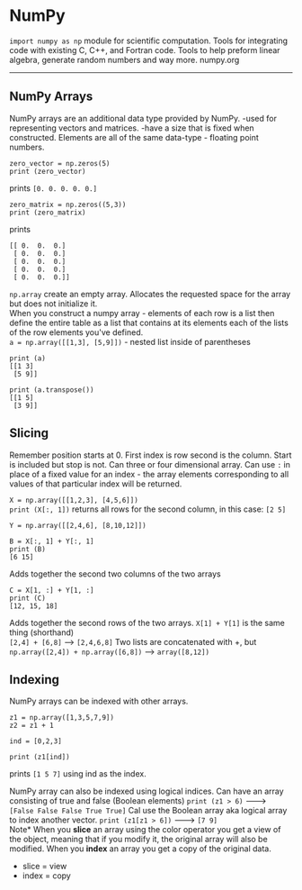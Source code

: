 # NumPy

`import numpy as np`
module for scientific computation. Tools for integrating code with existing C, C++, and Fortran code. Tools to help preform linear algebra, generate random numbers and way more. numpy.org

------------------

## NumPy Arrays

NumPy arrays are an additional data type provided by NumPy. -used for representing vectors and matrices. -have a size that is fixed when constructed.
Elements are all of the same data-type - floating point numbers.

```
zero_vector = np.zeros(5)
print (zero_vector)
```
prints `[0. 0. 0. 0. 0.]`
```
zero_matrix = np.zeros((5,3))
print (zero_matrix)
```
prints
```
[[ 0.  0.  0.]
 [ 0.  0.  0.]
 [ 0.  0.  0.]
 [ 0.  0.  0.]
 [ 0.  0.  0.]]
```
`np.array` create an empty array. Allocates the requested space for the array but does not initialize it. <br/>
When you construct a numpy array - elements of each row is a list then define the entire table as a list that contains at its elements each of the lists of the row elements you've defined. <br/>
`a = np.array([[1,3], [5,9]])` - nested list inside of parentheses
```
print (a)
[[1 3]
 [5 9]]

print (a.transpose())
[[1 5]
 [3 9]]
```

## Slicing

Remember position starts at 0. First index is row second is the column.
Start is included but stop is not. Can three or four dimensional array. Can use `:` in place of a fixed value for an index - the array elements corresponding to all values of that particular index will be returned.

`X = np.array([[1,2,3], [4,5,6]])` <br/>
`print (X[:, 1])` returns all rows for the second column, in this case: `[2 5]`

`Y = np.array([[2,4,6], [8,10,12]])` <br/>
```
B = X[:, 1] + Y[:, 1]
print (B)
[6 15]
```
Adds together the second two columns of the two arrays <br/>
```
C = X[1, :] + Y[1, :]
print (C)
[12, 15, 18]
```
Adds together the second rows of the two arrays. `X[1] + Y[1]` is the same thing (shorthand) <br/>
`[2,4] + [6,8]` --> `[2,4,6,8]` Two lists are concatenated with +, but
`np.array([2,4]) + np.array([6,8])` --> `array([8,12])`

## Indexing

NumPy arrays can be indexed with other arrays. <br/>

```
z1 = np.array([1,3,5,7,9])
z2 = z1 + 1

ind = [0,2,3]

print (z1[ind])
```
prints `[1 5 7]` using ind as the index. <br/>

NumPy array can also be indexed using logical indices. Can have an array consisting of true and false (Boolean elements)
`print (z1 > 6)` ---> `[False False False True True]` Cal use the Boolean array aka logical array to index another vector.
`print (z1[z1 > 6])` ---> `[7 9]` <br/>
Note* When you **slice** an array using the color operator you get a view of the object, meaning that if you modify it, the original array will also be modified.  When you **index** an array you get a copy of the original data.
- slice = view
- index = copy
